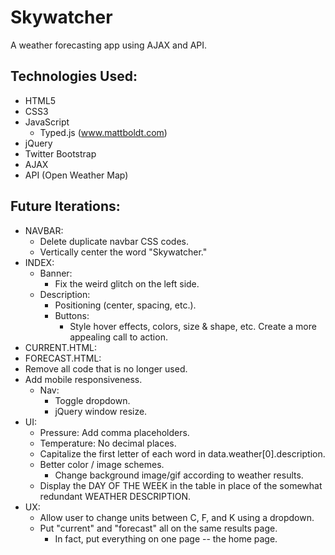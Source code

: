 # Skywatcher
A weather forecasting app using AJAX and API.

## Technologies Used:
- HTML5
- CSS3
- JavaScript
  - Typed.js (www.mattboldt.com)
- jQuery
- Twitter Bootstrap
- AJAX
- API (Open Weather Map)

## Future Iterations:
- NAVBAR:
  - Delete duplicate navbar CSS codes.
  - Vertically center the word "Skywatcher."
- INDEX:
  - Banner:
    - Fix the weird glitch on the left side.
  - Description:
    - Positioning (center, spacing, etc.).
    - Buttons:
      - Style hover effects, colors, size & shape, etc. Create a more appealing call to action.
- CURRENT.HTML:
- FORECAST.HTML:
- Remove all code that is no longer used.
- Add mobile responsiveness.
  - Nav:
    - Toggle dropdown.
    - jQuery window resize.
- UI:
  - Pressure: Add comma placeholders.
  - Temperature: No decimal places.
  - Capitalize the first letter of each word in data.weather[0].description.
  - Better color / image schemes.
    - Change background image/gif according to weather results.
  - Display the DAY OF THE WEEK in the table in place of the somewhat redundant WEATHER DESCRIPTION.
- UX:
  - Allow user to change units between C, F, and K using a dropdown.
  - Put "current" and "forecast" all on the same results page.
    - In fact, put everything on one page -- the home page.